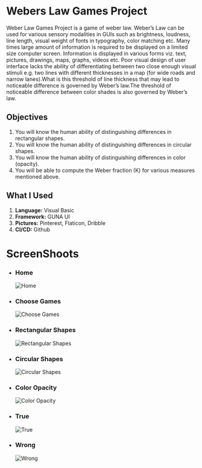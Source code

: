 # Webers Law Games Project

<p>Weber Law Games Project is a game of weber law. Weber’s Law can be used for  various sensory modalities in GUIs such as brightness, loudness, line length, visual weight of fonts in typography, color matching etc. Many times large amount of information is required to be displayed on a limited size computer screen. Information is displayed in various forms viz. text, pictures, drawings, maps, graphs, videos etc. Poor visual design of user interface lacks the ability of differentiating between two close enough visual stimuli e.g. two lines with different thicknesses in a map (for wide roads and narrow lanes).What is  this  threshold  of  line thickness that  may  lead  to  noticeable difference  is  governed  by Weber’s law.The threshold of noticeable difference between color shades is also governed by Weber’s law.</p>

<h2>Objectives</h2>
<ol>
  <li>You  will   know  the  human  ability  of  distinguishing  differences  in  rectangular shapes.</li>
  <li>You  will   know  the  human  ability  of  distinguishing  differences  in circular shapes. </li>
  <li>You  will   know  the  human  ability  of  distinguishing differences  in color (opacity).</li>
  <li>You  will  be able to compute  the Weber fraction (K) for  various  measures  mentioned  above.</li>
</ol>

<h2>What I Used</h2>
<ol>
  <li><b>Language:</b> Visual Basic</li>
  <li><b>Framework:</b> GUNA UI</li>
  <li><b>Pictures:</b> Pinterest, Flaticon, Dribble</li>
  <li><b>CI/CD:</b> Github</li>
</ol>

# ScreenShoots
<ul>
  <li>
      <h3>Home</h3>
      <img src="https://user-images.githubusercontent.com/84588706/149603223-b68236eb-bb7c-4aa4-ad4d-26090374279a.jpg" alt="Home">
  </li>
  <li>
      <h3>Choose Games</h3>
      <img src="https://user-images.githubusercontent.com/84588706/149603502-66e615ca-2cff-4226-93a3-28b57490e18a.jpg" alt="Choose Games">
  </li>
  <li>
      <h3>Rectangular Shapes</h3>
      <img src="https://user-images.githubusercontent.com/84588706/149603512-86a1464c-c8c8-46b9-a0ec-b3bb300a961f.jpg" alt="Rectangular Shapes">
  </li>
  <li>
      <h3>Circular Shapes</h3>
      <img src="https://user-images.githubusercontent.com/84588706/149603528-09e34674-f3fa-42c3-bfe1-0d4592d41c95.jpg" alt="Circular Shapes">
  </li>
  <li>
      <h3>Color Opacity</h3>
      <img src="https://user-images.githubusercontent.com/84588706/149645854-3cb90b39-2ed9-4df2-8f1e-4c9a763b3cb0.jpg" alt="Color Opacity">
  </li>
  <li>
      <h3>True</h3>
      <img src="https://user-images.githubusercontent.com/84588706/149645858-7b9dfd76-5393-4db6-ba1b-8daf050a058f.jpg" alt="True">
  </li>
  <li>
      <h3>Wrong</h3>
      <img src="https://user-images.githubusercontent.com/84588706/149645862-f5f655ab-df56-48d5-85d5-95c3fbbede25.jpg" alt="Wrong">
  </li>
</ul>
